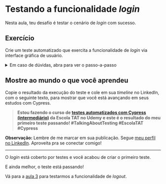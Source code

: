 # Testando a funcionalidade _login_

Nesta aula, teu desafio é testar o cenário de _login_ com sucesso.

## Exercício

Crie um teste automatizado que exercita a funcionalidade de _login_ via interface gráfica de usuário.

<details><summary>Em caso de dúvidas, abra para ver o passo-a-passo</summary>
</br>

1. Dentro do diretório `cypress/e2e/`, crie um novo diretório chamado `gui/` (_graphical user interface_)
2. Então, mova o arquivo `login.cy.js` para o diretório recém criado e modifique seus dados para o seguinte:

```js
describe('Login', () => {
  it('successfully', () => {
    cy.login()

    cy.get('.qa-user-avatar').should('be.visible')
  })
})

```

3. Dentro do diretório `cypress/support/`, renomeie o arquivo `commands.js` por `gui_commands.js` e altere seu conteúdo pelo seguinte:

```js
Cypress.Commands.add('login', (
  user = Cypress.env('user_name'),
  password = Cypress.env('user_password'),
) => {
  const login = () => {
    cy.visit('/users/sign_in')

    cy.get("[data-qa-selector='login_field']").type(user)
    cy.get("[data-qa-selector='password_field']").type(password, { log: false })
    cy.get("[data-qa-selector='sign_in_button']").click()
  }

  login()
})

```

4. Dentro do diretório `cypress/support/`, altere os dados do arquivo `e2e.js` pelo seguinte:

```js
import './gui_commands'

```

5. Por fim, no terminal de linha de comando, na raiz do projeto, execute o comando `npx cypress run --spec cypress/e2e/gui/login.cy.js` para executar o novo teste em modo _headless_.

Ao final da execução, você deve possuir um resultado como o seguinte:

```
(Run Finished)


       Spec                                              Tests  Passing  Failing  Pending  Skipped
  ┌────────────────────────────────────────────────────────────────────────────────────────────────┐
  │ ✔  login.cy.js                              00:02        1        1        -        -        - │
  └────────────────────────────────────────────────────────────────────────────────────────────────┘
    ✔  All specs passed!                        00:02        1        1        -        -        -

```

</details>

## Mostre ao mundo o que você aprendeu

Copie o resultado da execução do teste e cole em sua _timeline_ no LinkedIn, com o seguinte texto, para mostrar que você está avançando em seus estudos com Cypress.

> **Estou fazendo o curso de [testes automatizados com Cypress (intermediário)](https://www.udemy.com/course/testes-automatizados-com-cypress-intermediario/?referralCode=F14505FB0076672E51A2) da Escola TAT no Udemy e este é o resultado do meu primeiro teste passando! #TalkingAboutTesting #EscolaTAT #Cypress**

**Observação:** Lembre de me marcar em sua publicação. Segue [meu perfil no LinkedIn](https://www.linkedin.com/in/walmyr-lima-e-silva-filho). Aproveita pra se conectar comigo!

___

O _login_ está coberto por testes e você acabou de criar o primeiro teste.

E ainda melhor, o teste está passando!

Vá para a [aula 3](./3.md) para testarmos a funcionalidade de _logout_.
